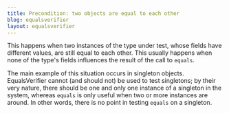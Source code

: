```yaml
---
title: Precondition: two objects are equal to each other
blog: equalsverifier
layout: equalsverifier
---
```

This happens when two instances of the type under test, whose fields have different values, are still equal to each other. This usually happens when none of the type's fields influences the result of the call to `equals`.

The main example of this situation occurs in singleton objects. EqualsVerifier cannot (and should not) be used to test singletons; by their very nature, there should be one and only one instance of a singleton in the system, whereas `equals` is only useful when two or more instances are around. In other words, there is no point in testing `equals` on a singleton.
